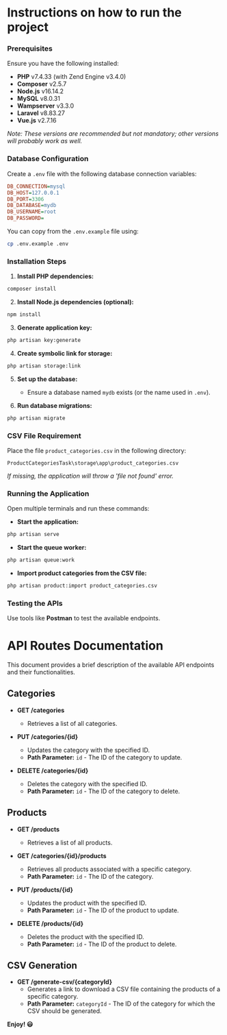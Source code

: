 # Instructions on how to run the project

### Prerequisites

Ensure you have the following installed:

- **PHP** v7.4.33 (with Zend Engine v3.4.0)
- **Composer** v2.5.7
- **Node.js** v16.14.2
- **MySQL** v8.0.31
- **Wampserver** v3.3.0
- **Laravel** v8.83.27
- **Vue.js** v2.7.16

*Note: These versions are recommended but not mandatory; other versions will probably work as well.*

### Database Configuration

Create a `.env` file with the following database connection variables:

```ini
DB_CONNECTION=mysql
DB_HOST=127.0.0.1
DB_PORT=3306
DB_DATABASE=mydb
DB_USERNAME=root
DB_PASSWORD=
```

You can copy from the `.env.example` file using:
```bash
cp .env.example .env
```

### Installation Steps

1. **Install PHP dependencies:**
```bash
composer install
```

2. **Install Node.js dependencies (optional):**
```bash
npm install
```

3. **Generate application key:**
```bash
php artisan key:generate
```

4. **Create symbolic link for storage:**
```bash
php artisan storage:link
```

5. **Set up the database:**
   - Ensure a database named `mydb` exists (or the name used in `.env`).

6. **Run database migrations:**
```bash
php artisan migrate
```

### CSV File Requirement

Place the file `product_categories.csv` in the following directory:
```plaintext
ProductCategoriesTask\storage\app\product_categories.csv
```
*If missing, the application will throw a 'file not found' error.*

### Running the Application

Open multiple terminals and run these commands:

- **Start the application:**
```bash
php artisan serve
```

- **Start the queue worker:**
```bash
php artisan queue:work
```

- **Import product categories from the CSV file:**
```bash
php artisan product:import product_categories.csv
```

### Testing the APIs

Use tools like **Postman** to test the available endpoints.

# API Routes Documentation

This document provides a brief description of the available API endpoints and their functionalities.

## Categories

- **GET /categories**
  - Retrieves a list of all categories.

- **PUT /categories/{id}**
  - Updates the category with the specified ID.
  - **Path Parameter:** `id` - The ID of the category to update.

- **DELETE /categories/{id}**
  - Deletes the category with the specified ID.
  - **Path Parameter:** `id` - The ID of the category to delete.

## Products

- **GET /products**
  - Retrieves a list of all products.

- **GET /categories/{id}/products**
  - Retrieves all products associated with a specific category.
  - **Path Parameter:** `id` - The ID of the category.

- **PUT /products/{id}**
  - Updates the product with the specified ID.
  - **Path Parameter:** `id` - The ID of the product to update.

- **DELETE /products/{id}**
  - Deletes the product with the specified ID.
  - **Path Parameter:** `id` - The ID of the product to delete.

## CSV Generation

- **GET /generate-csv/{categoryId}**
  - Generates a link to download a CSV file containing the products of a specific category.
  - **Path Parameter:** `categoryId` - The ID of the category for which the CSV should be generated.


**Enjoy! 😃**
